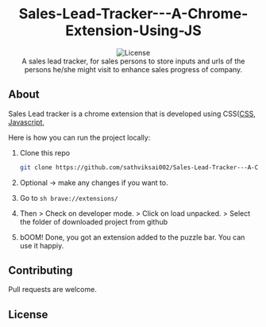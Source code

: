 <h1 align="center">Sales-Lead-Tracker---A-Chrome-Extension-Using-JS</h1>
<p align="center"><img src="https://poser.pugx.org/cpriego/valet-linux/license.svg" alt="License"></a>
<br>
A sales lead tracker, for sales persons to store inputs and urls of the persons he/she might visit to enhance sales progress of company. 
</p>

## About
Sales Lead tracker is a chrome extension that is developed using CSS([CSS](https://developer.mozilla.org/en-US/docs/Web/CSS), [Javascript](https://devdocs.io/javascript/),

Here is how you can run the project locally:
1. Clone this repo
    ```sh
    git clone https://github.com/sathviksai002/Sales-Lead-Tracker---A-Chrome-Extension-Using-JS
    ```
2. Optional -> make any changes if you want to.

3. Go to 
        ```sh brave://extensions/```
4. Then
        > Check on developer mode.
        > Click on load unpacked.
        > Select the folder of downloaded project from github

5. bOOM! Done, you got an extension added to the puzzle bar. You can use it happiy.

<a name="contributing"></a>
## Contributing
Pull requests are welcome.

<a name="license"></a>
## License
